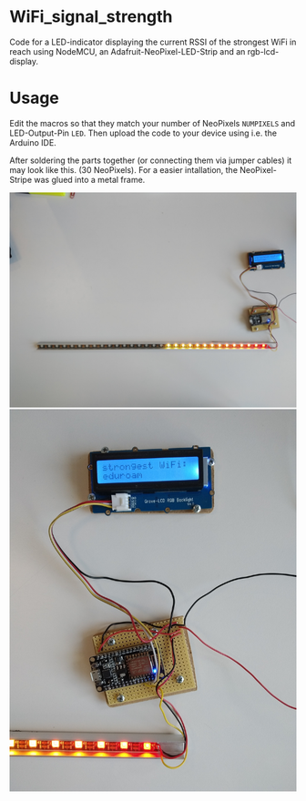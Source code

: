 # WiFi_signal_strength
 Code for a LED-indicator displaying the current RSSI of the strongest WiFi in reach using NodeMCU, an Adafruit-NeoPixel-LED-Strip and an rgb-lcd-display.

 # Usage
 Edit the macros so that they match your number of NeoPixels `NUMPIXELS` and LED-Output-Pin `LED`. Then upload the code to your device using i.e. the Arduino IDE.

 After soldering the parts together (or connecting them via jumper cables) it may look like this. (30 NeoPixels). For a easier intallation, the NeoPixel-Stripe was glued into a metal frame.

 ![](https://github.com/copypastecat/WiFi_signal_strength/blob/master/IMG_20200122_112723.jpg)
 ![](https://github.com/copypastecat/WiFi_signal_strength/blob/master/IMG_20200122_112811.jpg)

